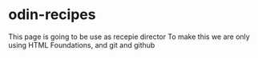 # odin-recipes

This page is going to be use as recepie director
To make this we are only using HTML Foundations, and git and github
